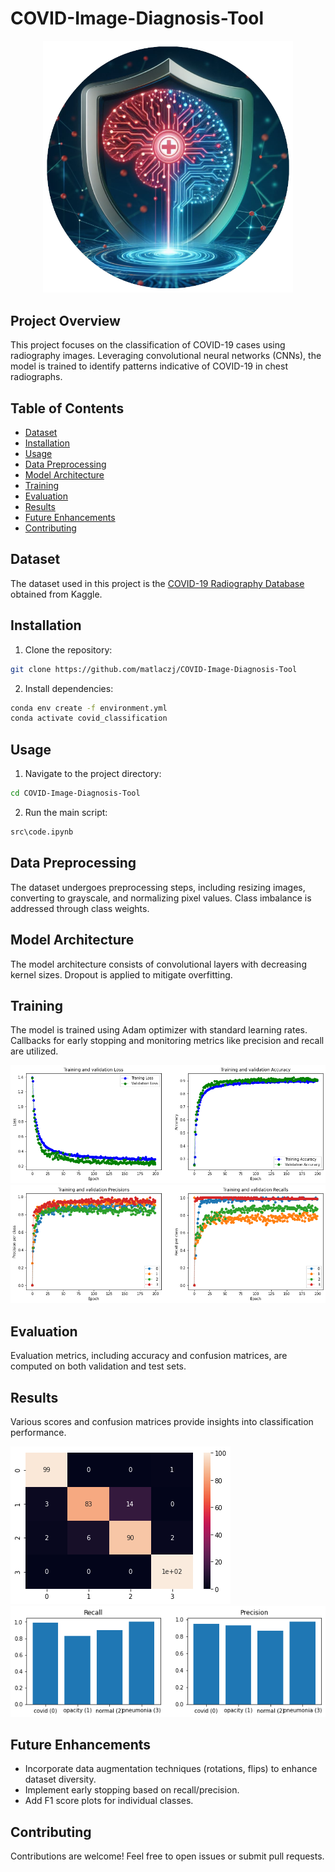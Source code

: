 # COVID-Image-Diagnosis-Tool

<p align="center">
  <img src="logo1.png" alt="Logo" width="400"/>
</p>

## Project Overview

This project focuses on the classification of COVID-19 cases using radiography images. Leveraging convolutional neural networks (CNNs), the model is trained to identify patterns indicative of COVID-19 in chest radiographs.

## Table of Contents

- [Dataset](#dataset)
- [Installation](#installation)
- [Usage](#usage)
- [Data Preprocessing](#data-preprocessing)
- [Model Architecture](#model-architecture)
- [Training](#training)
- [Evaluation](#evaluation)
- [Results](#results)
- [Future Enhancements](#future-enhancements)
- [Contributing](#contributing)

## Dataset

The dataset used in this project is the [COVID-19 Radiography Database](https://www.kaggle.com/tawsifurrahman/covid19-radiography-database) obtained from Kaggle.

## Installation

1. Clone the repository:

```bash
git clone https://github.com/matlaczj/COVID-Image-Diagnosis-Tool
```

2. Install dependencies:

```bash
conda env create -f environment.yml
conda activate covid_classification
```

## Usage

1. Navigate to the project directory:

```bash
cd COVID-Image-Diagnosis-Tool
```

2. Run the main script:

```bash
src\code.ipynb
```

## Data Preprocessing

The dataset undergoes preprocessing steps, including resizing images, converting to grayscale, and normalizing pixel values. Class imbalance is addressed through class weights.

## Model Architecture

The model architecture consists of convolutional layers with decreasing kernel sizes. Dropout is applied to mitigate overfitting.

## Training

The model is trained using Adam optimizer with standard learning rates. Callbacks for early stopping and monitoring metrics like precision and recall are utilized.

![alt text](train_loss_acc.png "Training loss and accuracy.")
![alt text](training_prec_rec.png "Training precision and recall.") 

## Evaluation

Evaluation metrics, including accuracy and confusion matrices, are computed on both validation and test sets.

## Results

Various scores and confusion matrices provide insights into classification performance.

![alt text](test_predicted_labels.png "Confusion matrix on test dataset.")
![alt text](test_recalls_precisions.png "Recalls and precitions on test dataset.") 

## Future Enhancements

- Incorporate data augmentation techniques (rotations, flips) to enhance dataset diversity.
- Implement early stopping based on recall/precision.
- Add F1 score plots for individual classes.

## Contributing

Contributions are welcome! Feel free to open issues or submit pull requests.